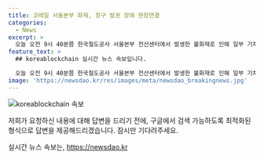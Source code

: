 ```yaml
---
title: 코레일 서울본부 화재, 창구 발권 장애 현장연결
categories:
  - News
excerpt: >
  오늘 오전 9시 40분쯤 한국철도공사 서울본부 전산센터에서 발생한 불화재로 인해 일부 기차역의 창구 승차권 발매가 일시적으로 중단되었습니다. 소방당국과 코레일 관계자들이 현장에서 상황을 파악하고 있습니다. 불은 이미 꺼졌으며, 상세한 피해 정도와 대응 방안은 당국의 브리핑을 통해 확인할 수 있을 것으로 보입니다.
feature_text: >
  ## koreablockchain 실시간 뉴스 속보입니다.

  오늘 오전 9시 40분쯤 한국철도공사 서울본부 전산센터에서 발생한 불화재로 인해 일부 기차역의 창구 승차권 발매가 일시적으로 중단되었습니다. 소방당국과 코레일 관계자들이 현장에서 상황을 파악하고 있습니다. 불은 이미 꺼졌으며, 상세한 피해 정도와 대응 방안은 당국의 브리핑을 통해 확인할 수 있을 것으로 보입니다.
image: 'https://newsdao.kr/res/images/meta/newsdao_breakingnews.jpg'
---
```


<p><img src="https://newsdao.kr/res/images/meta/newsdao_breakingnews.jpg" alt="koreablockchain 속보" /></p>

<p>저희가 요청하신 내용에 대해 답변을 드리기 전에, 구글에서 검색 가능하도록 최적화된 형식으로 답변을 제공해드리겠습니다. 잠시만 기다려주세요.</p>
실시간 뉴스 속보는, <a href="https://newsdao.kr" rel="dofollow">https://newsdao.kr</a>


